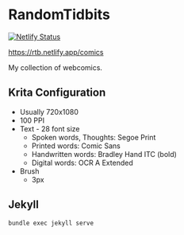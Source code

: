 # RandomTidbits

[![Netlify Status](https://api.netlify.com/api/v1/badges/0e6fb38f-8e9f-4719-957e-302290f9dff7/deploy-status)](https://app.netlify.com/sites/rtbits/deploys)

https://rtb.netlify.app/comics

My collection of webcomics.

## Krita Configuration

* Usually 720x1080
* 100 PPI
* Text - 28 font size
  * Spoken words, Thoughts: Segoe Print
  * Printed words: Comic Sans
  * Handwritten words: Bradley Hand ITC (bold)
  * Digital words: OCR A Extended
* Brush
  * 3px

## Jekyll

`bundle exec jekyll serve`